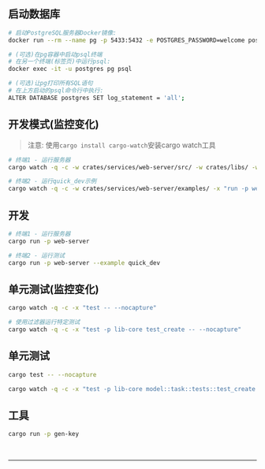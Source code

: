 ## 启动数据库

```sh
# 启动PostgreSQL服务器Docker镜像:
docker run --rm --name pg -p 5433:5432 -e POSTGRES_PASSWORD=welcome postgres:17

# (可选)在pg容器中启动psql终端
# 在另一个终端(标签页)中运行psql:
docker exec -it -u postgres pg psql

# (可选)让pg打印所有SQL语句
# 在上方启动的psql命令行中执行:
ALTER DATABASE postgres SET log_statement = 'all';
```

## 开发模式(监控变化)

> 注意: 使用`cargo install cargo-watch`安装cargo watch工具

```sh
# 终端1 - 运行服务器
cargo watch -q -c -w crates/services/web-server/src/ -w crates/libs/ -w .cargo/ -x "run -p web-server"

# 终端2 - 运行quick_dev示例
cargo watch -q -c -w crates/services/web-server/examples/ -x "run -p web-server --example quick_dev"
```

## 开发

```sh
# 终端1 - 运行服务器
cargo run -p web-server

# 终端2 - 运行测试
cargo run -p web-server --example quick_dev
```

## 单元测试(监控变化)

```sh
cargo watch -q -c -x "test -- --nocapture"

# 使用过滤器运行特定测试
cargo watch -q -c -x "test -p lib-core test_create -- --nocapture"
```

## 单元测试

```sh
cargo test -- --nocapture

cargo watch -q -c -x "test -p lib-core model::task::tests::test_create -- --nocapture"
```

## 工具

```sh
cargo run -p gen-key
```

<br />

---